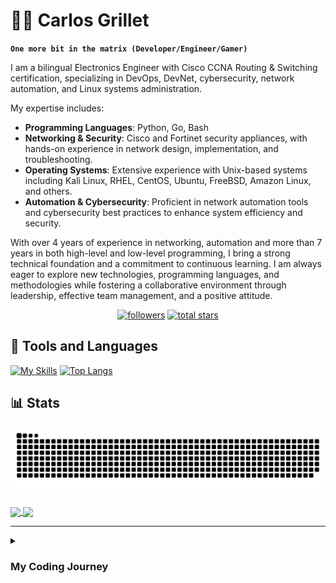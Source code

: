 # 🐱‍👤 Carlos Grillet

**`One more bit in the matrix (Developer/Engineer/Gamer)`**

I am a bilingual Electronics Engineer with Cisco CCNA Routing & Switching certification, specializing in DevOps, DevNet, cybersecurity, network automation, and Linux systems administration. 

My expertise includes:
- **Programming Languages**: Python, Go, Bash
- **Networking & Security**: Cisco and Fortinet security appliances, with hands-on experience in network design, implementation, and troubleshooting.
- **Operating Systems**: Extensive experience with Unix-based systems including Kali Linux, RHEL, CentOS, Ubuntu, FreeBSD, Amazon Linux, and others.
- **Automation & Cybersecurity**: Proficient in network automation tools and cybersecurity best practices to enhance system efficiency and security.

With over 4 years of experience in networking, automation and more than 7 years in both high-level and low-level programming, I bring a strong technical foundation and a commitment to continuous learning. I am always eager to explore new technologies, programming languages, and methodologies while fostering a collaborative environment through leadership, effective team management, and a positive attitude.

   <p align="center"> 
      <a href="https://github.com/carlosgrillet?tab=followers">
         <img alt="followers" title="Follow me on Github" src="https://custom-icon-badges.demolab.com/github/followers/carlosgrillet?color=236ad3&labelColor=1155ba&style=for-the-badge&logo=person-add&label=Follow&logoColor=white"/></a>
      <a href="https://github.com/carlosgrillet?tab=repositories&sort=stargazers">
         <img alt="total stars" title="Total stars on GitHub" src="https://custom-icon-badges.demolab.com/github/stars/carlosgrillet?color=55960c&style=for-the-badge&labelColor=488207&logo=star"/></a>
   </p>

## 🧰 Tools and Languages

[![My Skills](https://skillicons.dev/icons?i=python,go,bash,md,cmake,regex,git,github,gitlab,nginx,docker,kubernetes,jenkins,githubactions,kafka,ansible,terraform,aws,linux,redhat,neovim,postman,stackoverflow,ai&perline=8)](https://skillicons.dev) [![Top Langs](https://github-readme-stats.vercel.app/api/top-langs/?username=carlosgrillet&layout=compact&theme=github_dark&hide_border=true)](https://github.com/anuraghazra/github-readme-stats)

## 📊 Stats

![Snake ](https://github.com/Platane/snk/blob/output/github-contribution-grid-snake-dark.svg)

<a href="https://github.com/anuraghazra/github-readme-stats">
  <img height=400 align="center" src="https://github-readme-stats.vercel.app/api?username=carlosgrillet&show_icons=true&theme=github_dark&hide_border=true&show=reviews,discussions_started,discussions_answered,prs_merged,prs_merged_percentage" />
</a>
<a href="https://github.com/anuraghazra/github-readme-stats">
   <img align="center" src="https://github-readme-stats.vercel.app/api/wakatime?username=carlosgrillet&theme=github_dark&hide_border=true" />
</a>

---

<details>
 <summary><h3> My Coding Journey</h3></summary>
   
   I began my coding journey at the age of 14. It all started when I noticed that the Windows XP calculator application looked a bit outdated to me. This prompted me to search online for "how to create a calculator in Windows." My search led me to a YouTube video titled "How to Develop a Calculator in Java" using NetBeans 5. After a few days, I completed my own calculator and absolutely loved it. At the time, I didn’t fully understand what I was doing while writing the code, so I decided to teach myself Java.
   
   Once I had learned Java, I developed basic applications, such as scripts to move files from one folder to another. As time passed, I heard about Python, which caught my attention. After watching a four-hour YouTube tutorial titled "Learn Python in 4 Hours," I gained enough knowledge to write basic scripts. That’s when I truly began to immerse myself in coding.
   
   At that point, I was pursuing my degree in Electronics Engineering, where I learned programming languages like C, Visual Basic, and C#. After graduating, I dedicated my time to exploring new languages and technologies, such as Rust, JavaScript, and networking—my current area of focus. Today, I work as a networking engineer specializing in automation and cybersecurity.
 
